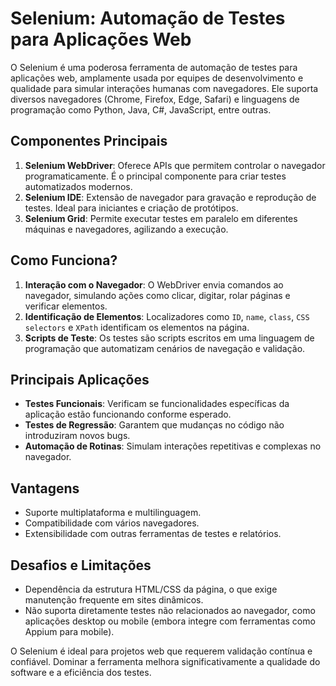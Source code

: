 # **Selenium: Automação de Testes para Aplicações Web**

O Selenium é uma poderosa ferramenta de automação de testes para aplicações web, amplamente usada por equipes de desenvolvimento e qualidade para simular interações humanas com navegadores. Ele suporta diversos navegadores (Chrome, Firefox, Edge, Safari) e linguagens de programação como Python, Java, C#, JavaScript, entre outras.

## **Componentes Principais**
1. **Selenium WebDriver**: Oferece APIs que permitem controlar o navegador programaticamente. É o principal componente para criar testes automatizados modernos.
2. **Selenium IDE**: Extensão de navegador para gravação e reprodução de testes. Ideal para iniciantes e criação de protótipos.
3. **Selenium Grid**: Permite executar testes em paralelo em diferentes máquinas e navegadores, agilizando a execução.

## **Como Funciona?**
1. **Interação com o Navegador**: O WebDriver envia comandos ao navegador, simulando ações como clicar, digitar, rolar páginas e verificar elementos.
2. **Identificação de Elementos**: Localizadores como `ID`, `name`, `class`, `CSS selectors` e `XPath` identificam os elementos na página.
3. **Scripts de Teste**: Os testes são scripts escritos em uma linguagem de programação que automatizam cenários de navegação e validação.

## **Principais Aplicações**
- **Testes Funcionais**: Verificam se funcionalidades específicas da aplicação estão funcionando conforme esperado.
- **Testes de Regressão**: Garantem que mudanças no código não introduziram novos bugs.
- **Automação de Rotinas**: Simulam interações repetitivas e complexas no navegador.

## **Vantagens**
- Suporte multiplataforma e multilinguagem.
- Compatibilidade com vários navegadores.
- Extensibilidade com outras ferramentas de testes e relatórios.

## **Desafios e Limitações**
- Dependência da estrutura HTML/CSS da página, o que exige manutenção frequente em sites dinâmicos.
- Não suporta diretamente testes não relacionados ao navegador, como aplicações desktop ou mobile (embora integre com ferramentas como Appium para mobile).

O Selenium é ideal para projetos web que requerem validação contínua e confiável. Dominar a ferramenta melhora significativamente a qualidade do software e a eficiência dos testes.
